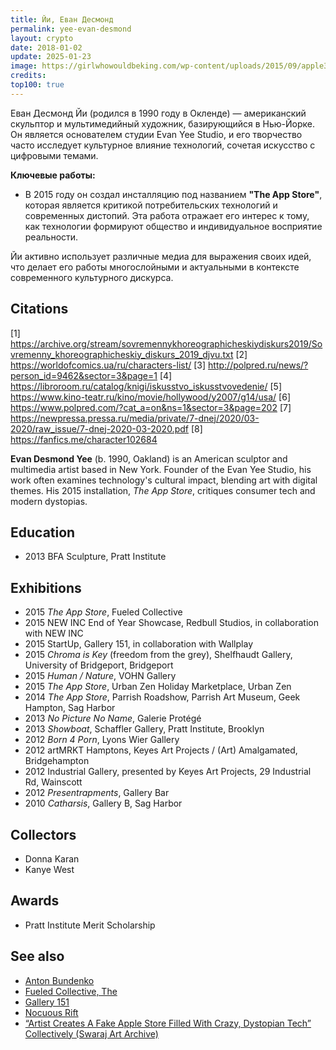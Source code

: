 ```yaml
---
title: Йи, Еван Десмонд
permalink: yee-evan-desmond
layout: crypto
date: 2018-01-02
update: 2025-01-23
image: https://girlwhowouldbeking.com/wp-content/uploads/2015/09/apple3.jpg
credits:
top100: true
---
```


Еван Десмонд Йи (родился в 1990 году в Окленде) — американский скульптор и мультимедийный художник, базирующийся в Нью-Йорке. Он является основателем студии Evan Yee Studio, и его творчество часто исследует культурное влияние технологий, сочетая искусство с цифровыми темами.

**Ключевые работы:**
- В 2015 году он создал инсталляцию под названием **"The App Store"**, которая является критикой потребительских технологий и современных дистопий. Эта работа отражает его интерес к тому, как технологии формируют общество и индивидуальное восприятие реальности.

Йи активно использует различные медиа для выражения своих идей, что делает его работы многослойными и актуальными в контексте современного культурного дискурса.

## Citations

[1] https://archive.org/stream/sovremennykhoreographicheskiydiskurs2019/Sovremenny_khoreographicheskiy_diskurs_2019_djvu.txt
[2] https://worldofcomics.ua/ru/characters-list/
[3] http://polpred.ru/news/?person_id=9462&sector=3&page=1
[4] https://libroroom.ru/catalog/knigi/iskusstvo_iskusstvovedenie/
[5] https://www.kino-teatr.ru/kino/movie/hollywood/y2007/g14/usa/
[6] https://www.polpred.com/?cat_a=on&ns=1&sector=3&page=202
[7] https://newpressa.pressa.ru/media/private/7-dnej/2020/03-2020/raw_issue/7-dnej-2020-03-2020.pdf
[8] https://fanfics.me/character102684

**Evan Desmond Yee** (b. 1990, Oakland) is an American sculptor and multimedia artist based in New York. Founder of the Evan Yee Studio, his work often examines technology's cultural impact, blending art with digital themes. His 2015 installation, *The App Store*, critiques consumer tech and modern dystopias.

## Education

+ 2013 BFA Sculpture, Pratt Institute

## Exhibitions

+ 2015 *The App Store*, Fueled Collective
+ 2015 NEW INC End of Year Showcase, Redbull Studios, in collaboration with NEW INC
+ 2015 StartUp, Gallery 151, in collaboration with Wallplay
+ 2015 *Chroma is Key* (freedom from the grey), Shelfhaudt Gallery, University of Bridgeport, Bridgeport
+ 2015 *Human / Nature*, VOHN Gallery
+ 2015 *The App Store*, Urban Zen Holiday Marketplace, Urban Zen
+ 2014 *The App Store*, Parrish Roadshow, Parrish Art Museum, Geek Hampton, Sag Harbor
+ 2013 *No Picture No Name*, Galerie Protégé
+ 2013 *Showboat*, Schaffler Gallery, Pratt Institute, Brooklyn
+ 2012 *Born 4 Porn*, Lyons Wier Gallery
+ 2012 artMRKT Hamptons, Keyes Art Projects / (Art) Amalgamated, Bridgehampton
+ 2012 Industrial Gallery, presented by Keyes Art Projects, 29 Industrial Rd, Wainscott
+ 2012 *Presentrapments*, Gallery Bar
+ 2010 *Catharsis*, Gallery B, Sag Harbor

## Collectors

+ Donna Karan
+ Kanye West

## Awards

+ Pratt Institute Merit Scholarship

## See also

+ [Anton Bundenko](bundenko-anton)
+ [Fueled Collective, The](index)
+ [Gallery 151](index)
+ [Nocuous Rift](index)
+ [“Artist Creates A Fake Apple Store Filled With Crazy, Dystopian Tech” Collectively (Swaraj Art Archive)](https://swarajarchive.wordpress.com/2015/08/31/start-up-a-twisted-apple-store-filled-with-crazy-dystopian-tech/)
